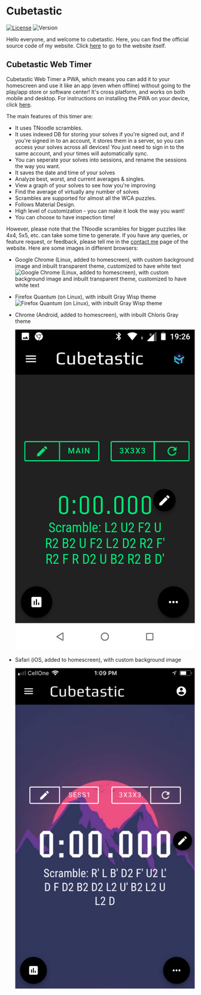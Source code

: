 # Cubetastic

[![License](https://img.shields.io/badge/license-MIT-yellow.svg)](https://github.com/cubetastic33/cubetastic/blob/master/LICENSE)
![Version](https://img.shields.io/badge/version-1.3.6-brightgreen.svg)

Hello everyone, and welcome to cubetastic. Here, you can find the official source code of my website. Click [here](https://cubetastic.herokuapp.com) to go to the website itself.

## Cubetastic Web Timer

Cubetastic Web Timer a PWA, which means you can add it to your homescreen and use it like an app (even when offline) without going to the play/app store or software center! It's cross platform, and works on both mobile and desktop. For instructions on installing the PWA on your device, click [here](https://cubetastic.herokuapp.com/installpwa).

The main features of this timer are:
+ It uses TNoodle scrambles.
+ It uses indexed DB for storing your solves if you're signed out, and if you're signed in to an account, it stores them in a server, so you can access your solves across all devices! You just need to sign in to the same account, and your times will automatically sync.
+ You can seperate your solves into sessions, and rename the sessions the way you want.
+ It saves the date and time of your solves
+ Analyze best, worst, and current averages & singles.
+ View a graph of your solves to see how you're improving
+ Find the average of virtually any number of solves
+ Scrambles are supported for almost all the WCA puzzles.
+ Follows Material Design.
+ High level of customization - you can make it look the way you want!
+ You can choose to have inspection time!

However, please note that the TNoodle scrambles for bigger puzzles like 4x4, 5x5, etc. can take some time to generate. If you have any queries, or feature request, or feedback, please tell me in the [contact me](https://cubetastic.herokuapp.com/contactMe) page of the website. Here are some images in different browsers:

+ Google Chrome (Linux, added to homescreen), with custom background image and inbuilt transparent theme, customized to have white text
   ![Google Chrome (Linux, added to homescreen), with custom background image and inbuilt transparent theme, customized to have white text](https://i.redd.it/yd56znlkgk411.png "Google Chrome (Linux, added to homescreen), with custom background image and inbuilt transparent theme, customized to have white text")
+ Firefox Quantum (on Linux), with inbuilt Gray Wisp theme
   ![Firefox Quantum (on Linux), with inbuilt Gray Wisp theme](https://i.redd.it/8gw6x2wbjk411.png "Firefox Quantum (on Linux), with inbuilt Gray Wisp theme")
+ Chrome (Android, added to homescreen), with inbuilt Chloris Gray theme

   ![Chrome (Android, added to homescreen), with inbuilt Chloris Gray theme](/images/cubetastic_android.png "Chrome (Android, added to homescreen), with inbuilt Chloris Gray theme")
+ Safari (iOS, added to homescreen), with custom background image

   ![Safari (iOS, added to homescreen), with custom background image](/images/cubetastic_ios.PNG "Safari (iOS, added to homescreen), with custom background image")
